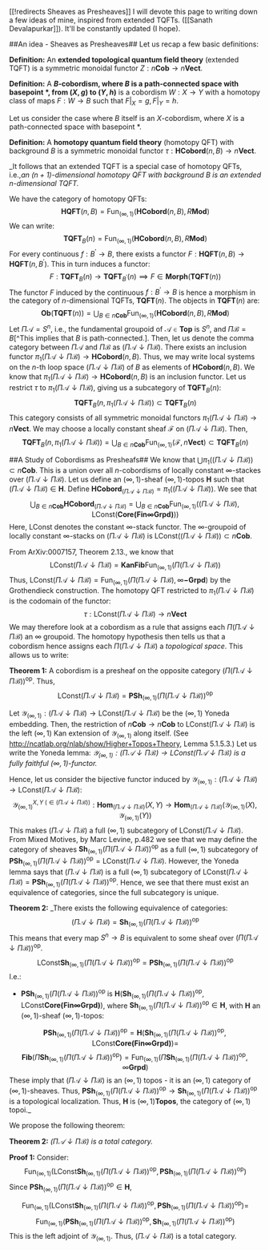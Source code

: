 [[!redirects Sheaves as Presheaves]]
I will devote this page to writing down a few ideas of mine, inspired from extended TQFTs. ([[Sanath Devalapurkar]]). It'll be constantly updated (I hope).

##An idea - Sheaves as Presheaves##
Let us recap a few basic definitions:

**Definition:** An **extended topological quantum field theory** (extended TQFT) is a symmetric monoidal functor $Z:n\mathbf{Cob}\longrightarrow n\mathbf{Vect}$.

**Definition:** A **$B$-cobordism, where $B$ is a path-connected space with basepoint $*$, from $(X,g)$ to $(Y,h)$** is a cobordism $W:X\longrightarrow Y$ with a homotopy class of maps $F:W\longrightarrow B$ such that $F|_{X}=g,F|_{Y}=h$.

Let us consider the case where $B$ itself is an $X$-cobordism, where $X$ is a path-connected space with basepoint $*$.

**Definition:** A **homotopy quantum field theory** (homotopy QFT) with background $B$ is a symmetric monoidal functor $\tau:\mathbf{HCobord}(n,B)\longrightarrow n\mathbf{Vect}$.

_It follows that an extended TQFT is a special case of homotopy QFTs, i.e.,_an $(n+1)$-dimensional homotopy QFT with background $B$ is an extended $n$-dimensional TQFT._

We have the category of homotopy QFTs:
$$\mathbf{HQFT}(n,B)=\mathrm{Fun}_{(\infty,1)}\left(\mathbf{HCobord}(n,B),R\mathbf{Mod}\right)$$
We can write:
$$\mathbf{TQFT}_{B}(n)=\mathrm{Fun}_{(\infty,1)}\left(\mathbf{HCobord}(n,B),R\mathbf{Mod}\right)$$
For every continuous $f:B^\prime\longrightarrow B$, there exists a functor $F:\mathbf{HQFT}(n,B)\longrightarrow\mathbf{HQFT}(n,B^\prime)$. This in turn induces a functor:
$$
F:\mathbf{TQFT}_{B}(n)\longrightarrow\mathbf{TQFT}_{B^\prime}(n)\implies F\in\mathbf{Morph}(\mathbf{TQFT}(n))
$$
The functor $F$ induced by the continuous $f:B^\prime\longrightarrow B$ is hence a morphism in the category of $n$-dimensional TQFTs, $\mathbf{TQFT}(n)$. The objects in $\mathbf{TQFT}(n)$ are:
$$\mathbf{Ob}(\mathbf{TQFT}(n))=\bigcup_{B\in n\mathbf{Cob}}\mathrm{Fun}_{(\infty,1)}\left(\mathbf{HCobord}(n,B),R\mathbf{Mod}\right)$$
Let $\Pi\mathcal{A}=S^n$, i.e., the fundamental groupoid of $\mathcal{A}\in\mathbf{Top}$ is $S^n$, and $\Pi\mathcal{B}=B$[^This implies that $B$ is path-connected.]. Then, let us denote the comma category between $\Pi\mathcal{A}$ and $\Pi\mathcal{B}$ as $\left(\Pi\mathcal{A}\downarrow\Pi\mathcal{B}\right)$. There exists an inclusion functor $\pi_1\left(\Pi\mathcal{A}\downarrow\Pi\mathcal{B}\right)\longrightarrow\mathbf{HCobord}(n,B)$. Thus, we may write local systems on the $n$-th loop space $\left(\Pi\mathcal{A}\downarrow\Pi\mathcal{B}\right)$ of $B$ as elements of $\mathbf{HCobord}(n,B)$. We know that $\pi_1\left(\Pi\mathcal{A}\downarrow\Pi\mathcal{B}\right)\longrightarrow\mathbf{HCobord}(n,B)$ is an inclusion functor. Let us restrict $\tau$ to $\pi_1\left(\Pi\mathcal{A}\downarrow\Pi\mathcal{B}\right)$, giving us a subcategory of $\mathbf{TQFT}_{B}(n)$:
$$\mathbf{TQFT}_{B}(n,\pi_1\left(\Pi\mathcal{A}\downarrow\Pi\mathcal{B}\right))\subset\mathbf{TQFT}_B(n)$$
This category consists of all symmetric monoidal functors $\pi_1\left(\Pi\mathcal{A}\downarrow\Pi\mathcal{B}\right)\longrightarrow n\mathbf{Vect}$. We may choose a locally constant sheaf $\mathcal{F}$ on $\left(\Pi\mathcal{A}\downarrow\Pi\mathcal{B}\right)$. Then,
$$\mathbf{TQFT}_{B}(n,\pi_1\left(\Pi\mathcal{A}\downarrow\Pi\mathcal{B}\right))=\bigcup_{B\in n\mathbf{Cob}}\mathrm{Fun}_{(\infty,1)}\left(\mathcal{F},n\mathbf{Vect}\right)\subset\mathbf{TQFT}_B(n)$$

##A Study of Cobordisms as Presheafs##
We know that $\bigcup\pi_1(\left(\Pi\mathcal{A}\downarrow\Pi\mathcal{B}\right))\subset n\mathbf{Cob}$. This is a union over all $n$-cobordisms of locally constant $\infty$-stackes over $\left(\Pi\mathcal{A}\downarrow\Pi\mathcal{B}\right)$. Let us define an $(\infty,1)$-sheaf $(\infty,1)$-topos $\mathbf{H}$ such that $\left(\Pi\mathcal{A}\downarrow\Pi\mathcal{B}\right)\in\mathbf{H}$. Define $\mathbf{HCobord}_{\left(\Pi\mathcal{A}\downarrow\Pi\mathcal{B}\right)}=\pi_1(\left(\Pi\mathcal{A}\downarrow\Pi\mathcal{B}\right))$. We see that
$$\bigcup_{B\in n\mathbf{Cob}}\mathbf{HCobord}_{\left(\Pi\mathcal{A}\downarrow\Pi\mathcal{B}\right)}=\bigcup_{B\in n\mathbf{Cob}}\mathrm{Fun}_{(\infty,1)}\left(\left(\Pi\mathcal{A}\downarrow\Pi\mathcal{B}\right),\mathrm{LConst}(\mathbf{Core(Fin\infty Grpd)})\right)$$
Here, $\mathrm{LConst}$ denotes the constant $\infty$-stack functor. The $\infty$-groupoid of locally constant $\infty$-stacks on $\left(\Pi\mathcal{A}\downarrow\Pi\mathcal{B}\right)$ is $\mathrm{LConst}(\left(\Pi\mathcal{A}\downarrow\Pi\mathcal{B}\right))\subset n\mathbf{Cob}$.



From ArXiv:0007157, Theorem 2.13., we know that
$$\mathrm{LConst}\left(\Pi\mathcal{A}\downarrow\Pi\mathcal{B}\right)=\mathbf{KanFib}\mathrm{Fun}_{(\infty,1)}\left(\Pi\left(\Pi\mathcal{A}\downarrow\Pi\mathcal{B}\right)\right)$$
Thus, $\mathrm{LConst}\left(\Pi\mathcal{A}\downarrow\Pi\mathcal{B}\right)=\mathrm{Fun}_{(\infty,1)}\left(\Pi\left(\Pi\mathcal{A}\downarrow\Pi\mathcal{B}\right),\infty\mathbf{-Grpd}\right)$ by the Grothendieck construction. The homotopy QFT restricted to $\pi_1\left(\Pi\mathcal{A}\downarrow\Pi\mathcal{B}\right)$ is the codomain of the functor:
$$\tau:\mathrm{LConst}\left(\Pi\mathcal{A}\downarrow\Pi\mathcal{B}\right)\longrightarrow n\mathbf{Vect}$$
We may therefore look at a cobordism as a rule that assigns each $\Pi\left(\Pi\mathcal{A}\downarrow\Pi\mathcal{B}\right)$ an $\infty$ groupoid. The homotopy hypothesis then tells us that a cobordism hence assigns each $\Pi\left(\Pi\mathcal{A}\downarrow\Pi\mathcal{B}\right)$ a _topological space_. This allows us to write:



**Theorem 1:** A cobordism is a presheaf on the opposite category $\left(\Pi\left(\Pi\mathcal{A}\downarrow\Pi\mathcal{B}\right)\right)^{\mathrm{op}}$. Thus,
$$\mathrm{LConst}\left(\Pi\mathcal{A}\downarrow\Pi\mathcal{B}\right)=\mathbf{PSh}_{(\infty,1)}\left(\Pi\left(\Pi\mathcal{A}\downarrow\Pi\mathcal{B}\right)\right)^{\mathrm{op}}$$



Let $\mathcal{Y}_{(\infty,1)}:\left(\Pi\mathcal{A}\downarrow\Pi\mathcal{B}\right)\longrightarrow \mathrm{LConst}\left(\Pi\mathcal{A}\downarrow\Pi\mathcal{B}\right)$ be the $(\infty,1)$ Yoneda embedding. Then, the restriction of $n\mathbf{Cob}\longrightarrow n\mathbf{Cob}$ to $\mathrm{LConst}\left(\Pi\mathcal{A}\downarrow\Pi\mathcal{B}\right)$ is the left $(\infty,1)$ Kan extension of $\mathcal{Y}_{(\infty,1)}$ along itself. (See http://ncatlab.org/nlab/show/Higher+Topos+Theory, Lemma 5.1.5.3.) Let us write the Yoneda lemma: _$\mathcal{Y}_{(\infty,1)}:\left(\Pi\mathcal{A}\downarrow\Pi\mathcal{B}\right)\longrightarrow \mathrm{LConst}\left(\Pi\mathcal{A}\downarrow\Pi\mathcal{B}\right)$ is a fully faithful $(\infty,1)$-functor._


Hence, let us consider the bijective functor induced by $\mathcal{Y}_{(\infty,1)}:\left(\Pi\mathcal{A}\downarrow\Pi\mathcal{B}\right)\longrightarrow \mathrm{LConst}\left(\Pi\mathcal{A}\downarrow\Pi\mathcal{B}\right)$:
$$\mathcal{Y}_{(\infty,1)}^{X,Y\text{ }(\in \left(\Pi\mathcal{A}\downarrow\Pi\mathcal{B}\right))}:\mathbf{Hom}_{\left(\Pi\mathcal{A}\downarrow\Pi\mathcal{B}\right)}(X,Y)\longrightarrow \mathbf{Hom}_{\left(\Pi\mathcal{A}\downarrow\Pi\mathcal{B}\right)}(\mathcal{Y}_{(\infty,1)}(X),\mathcal{Y}_{(\infty,1)}(Y))$$
This makes $\left(\Pi\mathcal{A}\downarrow\Pi\mathcal{B}\right)$ a full $(\infty,1)$ subcategory of $\mathrm{LConst}\left(\Pi\mathcal{A}\downarrow\Pi\mathcal{B}\right)$. From Mixed Motives, by Marc Levine, p.482 we see that we may define the category of sheaves $\mathbf{Sh}_{(\infty,1)}\left(\Pi\left(\Pi\mathcal{A}\downarrow\Pi\mathcal{B}\right)\right)^{\mathrm{op}}$ as a full $(\infty,1)$ subcategory of $\mathbf{PSh}_{(\infty,1)}\left(\Pi\left(\Pi\mathcal{A}\downarrow\Pi\mathcal{B}\right)\right)^{\mathrm{op}}=\mathrm{LConst}\left(\Pi\mathcal{A}\downarrow\Pi\mathcal{B}\right)$. However, the Yoneda lemma says that $\left(\Pi\mathcal{A}\downarrow\Pi\mathcal{B}\right)$ is a full $(\infty,1)$ subcategory of $\mathrm{LConst}\left(\Pi\mathcal{A}\downarrow\Pi\mathcal{B}\right)=\mathbf{PSh}_{(\infty,1)}\left(\Pi\left(\Pi\mathcal{A}\downarrow\Pi\mathcal{B}\right)\right)^{\mathrm{op}}$. Hence, we see that there must exist an equivalence of categories, since the full subcategory is unique.



**Theorem 2:** _There exists the following equivalence of categories:
$$\left(\Pi\mathcal{A}\downarrow\Pi\mathcal{B}\right)=\mathbf{Sh}_{(\infty,1)}\left(\Pi\left(\Pi\mathcal{A}\downarrow\Pi\mathcal{B}\right)\right)^{\mathrm{op}}$$
This means that every map $S^n\to B$ is equivalent to some sheaf over $\left(\Pi\left(\Pi\mathcal{A}\downarrow\Pi\mathcal{B}\right)\right)^{\mathrm{op}}$.
$$\mathrm{LConst}\mathbf{Sh}_{(\infty,1)}\left(\Pi\left(\Pi\mathcal{A}\downarrow\Pi\mathcal{B}\right)\right)^{\mathrm{op}}=\mathbf{PSh}_{(\infty,1)}\left(\Pi\left(\Pi\mathcal{A}\downarrow\Pi\mathcal{B}\right)\right)^{\mathrm{op}}$$
I.e.:

* $\mathbf{PSh}_{(\infty,1)}\left(\Pi\left(\Pi\mathcal{A}\downarrow\Pi\mathcal{B}\right)\right)^{\mathrm{op}}$ is $\mathbf{H}\left(\mathbf{Sh}_{(\infty,1)}\left(\Pi\left(\Pi\mathcal{A}\downarrow\Pi\mathcal{B}\right)\right)^{\mathrm{op}},\mathrm{LConst}\mathbf{Core(Fin\infty Grpd)}\right)$, where $\mathbf{Sh}_{(\infty,1)}\left(\Pi\left(\Pi\mathcal{A}\downarrow\Pi\mathcal{B}\right)\right)^{\mathrm{op}}\in\mathbf{H}$, with $\mathbf{H}$ an $(\infty,1)$-sheaf $(\infty,1)$-topos:

$$  \mathbf{PSh}_{(\infty,1)}\left(\Pi\left(\Pi\mathcal{A}\downarrow\Pi\mathcal{B}\right)\right)^{\mathrm{op}}=\mathbf{H}\left(\mathbf{Sh}_{(\infty,1)}\left(\Pi\left(\Pi\mathcal{A}\downarrow\Pi\mathcal{B}\right)\right)^{\mathrm{op}},\mathrm{LConst}\mathbf{Core(Fin\infty Grpd)}\right)=$$
$$\mathbf{Fib}(\Pi\mathbf{Sh}_{(\infty,1)}\left(\Pi\left(\Pi\mathcal{A}\downarrow\Pi\mathcal{B}\right)\right)^{\mathrm{op}})=\mathrm{Fun}_{(\infty,1)}\left(\Pi\mathbf{Sh}_{(\infty,1)}\left(\Pi\left(\Pi\mathcal{A}\downarrow\Pi\mathcal{B}\right)\right)^{\mathrm{op}},\infty\mathbf{Grpd}\right)
$$
These imply that $\left(\Pi\mathcal{A}\downarrow\Pi\mathcal{B}\right)$ is an $(\infty,1)$ topos - it is an $(\infty,1)$ category of $(\infty,1)$-sheaves. Thus, $\mathbf{PSh}_{(\infty,1)}\left(\Pi\left(\Pi\mathcal{A}\downarrow\Pi\mathcal{B}\right)\right)^{\mathrm{op}}\to\mathbf{Sh}_{(\infty,1)}\left(\Pi\left(\Pi\mathcal{A}\downarrow\Pi\mathcal{B}\right)\right)^{\mathrm{op}}$ is a topological localization. Thus, $\mathbf{H}$ is $(\infty,1)\mathbf{Topos}$, the category of $(\infty,1)$ topoi._


We propose the following theorem:

**Theorem 2:** _$\left(\Pi\mathcal{A}\downarrow\Pi\mathcal{B}\right)$ is a total category._

**Proof 1:** Consider:
$$
\mathrm{Fun}_{(\infty,1)}\left(\mathrm{LConst}\mathbf{Sh}_{(\infty,1)}\left(\Pi\left(\Pi\mathcal{A}\downarrow\Pi\mathcal{B}\right)\right)^{\mathrm{op}},\mathbf{PSh}_{(\infty,1)}\left(\Pi\left(\Pi\mathcal{A}\downarrow\Pi\mathcal{B}\right)\right)^{\mathrm{op}}\right)
$$
Since $\mathbf{PSh}_{(\infty,1)}\left(\Pi\left(\Pi\mathcal{A}\downarrow\Pi\mathcal{B}\right)\right)^{\mathrm{op}}\in \mathbf{H}$,

$$
\mathrm{Fun}_{(\infty,1)}\left(\mathrm{LConst}\mathbf{Sh}_{(\infty,1)}\left(\Pi\left(\Pi\mathcal{A}\downarrow\Pi\mathcal{B}\right)\right)^{\mathrm{op}},\mathbf{PSh}_{(\infty,1)}\left(\Pi\left(\Pi\mathcal{A}\downarrow\Pi\mathcal{B}\right)\right)^{\mathrm{op}}\right)=$$
$$\mathrm{Fun}_{(\infty,1)}\left(\mathbf{PSh}_{(\infty,1)}\left(\Pi\left(\Pi\mathcal{A}\downarrow\Pi\mathcal{B}\right)\right)^{\mathrm{op}},\mathbf{Sh}_{(\infty,1)}\left(\Pi\left(\Pi\mathcal{A}\downarrow\Pi\mathcal{B}\right)\right)^{\mathrm{op}}\right)
$$
This is the left adjoint of $\mathcal{Y}_{(\infty,1)}$. Thus, $\left(\Pi\mathcal{A}\downarrow\Pi\mathcal{B}\right)$ is a total category. 